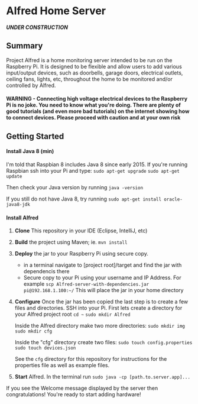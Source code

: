 # Alfred Home Server
**_UNDER CONSTRUCTION_**

## Summary
Project Alfred is a home monitoring server intended to be run on the Raspberry Pi.
It is designed to be flexible and allow users to add various input/output devices, 
such as doorbells, garage doors, electrical outlets, ceiling fans, lights, etc, 
throughout the home to be monitored and/or controlled by Alfred.

#### WARNING - Connecting high voltage electrical devices to the Raspberry Pi is no joke. You need to know what you're doing. There are plenty of good tutorials (and even more bad tutorials) on the internet showing how to connect devices. Please proceed with caution and at your own risk

## Getting Started
#### Install Java 8 (min)

I'm told that Raspbian 8 includes Java 8 since early 2015. If you're running Raspbian ssh into your Pi and type:
`sudo apt-get upgrade`
`sudo apt-get update`


Then check your Java version by running
`java -version`


If you still do not have Java 8, try running
`sudo apt-get install oracle-java8-jdk`

#### Install Alfred

1. __Clone__ This repository in your IDE (Eclipse, IntelliJ, etc)
2. __Build__ the project using Maven; ie. `mvn install`
3. __Deploy__ the jar to your Raspberry Pi using secure copy.
      - in a terminal navigate to [project root]/target and find the jar with dependencis there
      - Secure copy to your Pi using your username and IP Address. 
        For example `scp Alfred-server-with-dependencies.jar pi@192.168.1.100:~/` This will place the jar in your home directory
4. __Configure__ Once the jar has been copied the last step is to create a few files and directories. SSH into your Pi. First lets create a directory for your Alfred project root
   `cd ~`
   `sudo mkdir Alfred`
   
   Inside the Alfred directory make two more directories:
   `sudo mkdir img`
   `sudo mkdir cfg`
   
   Inside the "cfg" directory create two files:
   `sudo touch config.properties`
   `sudo touch devices.json`
   
   See the `cfg` directory for this repository for instructions for the properties file as well as example files.
5. __Start__ Alfred. In the terminal run `sudo java -cp [path.to.server.app]...`

If you see the Welcome message displayed by the server then congratulations! You're ready to start adding hardware!
